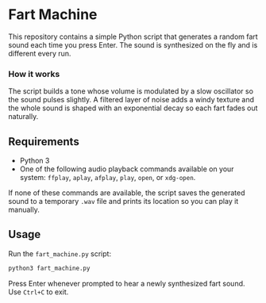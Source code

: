 # Fart Machine

This repository contains a simple Python script that generates a random fart sound each time you press Enter. The sound is synthesized on the fly and is different every run.

### How it works

The script builds a tone whose volume is modulated by a slow oscillator so the sound pulses slightly. A filtered layer of noise adds a windy texture and the whole sound is shaped with an exponential decay so each fart fades out naturally.

## Requirements

- Python 3
- One of the following audio playback commands available on your system: `ffplay`, `aplay`, `afplay`, `play`, `open`, or `xdg-open`.

If none of these commands are available, the script saves the generated sound to a temporary `.wav` file and prints its location so you can play it manually.

## Usage

Run the `fart_machine.py` script:

```bash
python3 fart_machine.py
```

Press Enter whenever prompted to hear a newly synthesized fart sound. Use `Ctrl+C` to exit.
